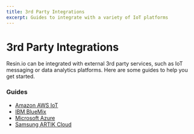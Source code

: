 ```yaml
---
title: 3rd Party Integrations
excerpt: Guides to integrate with a variety of IoT platforms
---
```


# 3rd Party Integrations

Resin.io can be integrated with external 3rd party services, such as IoT messaging or data analytics platforms. Here are some guides to help you get started.

### Guides

* [Amazon AWS IoT](aws/)
* [IBM BlueMix](bluemix/)
* [Microsoft Azure](azure/)
* [Samsung ARTIK Cloud](artik/)
